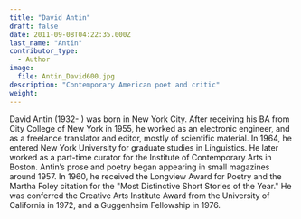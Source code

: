 ```yaml
---
title: "David Antin"
draft: false
date: 2011-09-08T04:22:35.000Z
last_name: "Antin"
contributor_type:
  - Author
image:
  file: Antin_David600.jpg
description: "Contemporary American poet and critic"
weight:
---
```


David Antin (1932- ) was born in New York City. After receiving his BA from City College of New York in 1955, he worked as an electronic engineer, and as a freelance translator and editor, mostly of scientific material. In 1964, he entered New York University for graduate studies in Linguistics. He later worked as a part-time curator for the Institute of Contemporary Arts in Boston. Antin’s prose and poetry began appearing in small magazines around 1957. In 1960, he received the Longview Award for Poetry and the Martha Foley citation for the "Most Distinctive Short Stories of the Year." He was conferred the Creative Arts Institute Award from the University of California in 1972, and a Guggenheim Fellowship in 1976.

